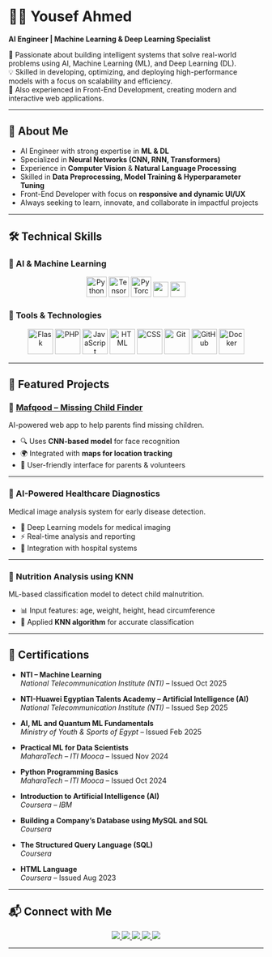 # 👨‍💻 Yousef Ahmed  

**AI Engineer | Machine Learning & Deep Learning Specialist**  

🚀 Passionate about building intelligent systems that solve real-world problems using AI, Machine Learning (ML), and Deep Learning (DL).  
💡 Skilled in developing, optimizing, and deploying high-performance models with a focus on scalability and efficiency.  
🎨 Also experienced in Front-End Development, creating modern and interactive web applications.  

---

## 📌 About Me  
- AI Engineer with strong expertise in **ML & DL**  
- Specialized in **Neural Networks (CNN, RNN, Transformers)**  
- Experience in **Computer Vision** & **Natural Language Processing**  
- Skilled in **Data Preprocessing, Model Training & Hyperparameter Tuning**  
- Front-End Developer with focus on **responsive and dynamic UI/UX**  
- Always seeking to learn, innovate, and collaborate in impactful projects  

---

## 🛠️ Technical Skills  
 
### 🔹 AI & Machine Learning  
<div align="center">
  <img src="https://skillicons.dev/icons?i=py" height="40" alt="Python" />
  <img src="https://skillicons.dev/icons?i=tensorflow" height="40" alt="TensorFlow" />
  <img src="https://skillicons.dev/icons?i=pytorch" height="40" alt="PyTorch" />
  <img src="https://img.shields.io/badge/Keras-D00000?style=for-the-badge&logo=keras&logoColor=white" height="30" />
  <img src="https://img.shields.io/badge/Scikit--learn-F7931E?style=for-the-badge&logo=scikit-learn&logoColor=white" height="30" />
</div>


### 🔹 Tools & Technologies  
<div align="center">
  <img src="https://skillicons.dev/icons?i=flask" height="50" alt="Flask" />
  <img src="https://skillicons.dev/icons?i=php" height="50" alt="PHP" />
  <img src="https://skillicons.dev/icons?i=js" height="50" alt="JavaScript" />
  <img src="https://skillicons.dev/icons?i=html" height="50" alt="HTML" />
  <img src="https://skillicons.dev/icons?i=css" height="50" alt="CSS" />
  <img src="https://skillicons.dev/icons?i=git" height="50" alt="Git" />
  <img src="https://skillicons.dev/icons?i=github" height="50" alt="GitHub" />
  <img src="https://skillicons.dev/icons?i=docker" height="50" alt="Docker" />
</div>

---

## 🚀 Featured Projects  

### 🔹 [Mafqood – Missing Child Finder](https://mafqood.website/)  
AI-powered web app to help parents find missing children.  
- 🔍 Uses **CNN-based model** for face recognition  
- 🌍 Integrated with **maps for location tracking**  
- 📲 User-friendly interface for parents & volunteers  

---

### 🔹 AI-Powered Healthcare Diagnostics  
Medical image analysis system for early disease detection.  
- 🧠 Deep Learning models for medical imaging  
- ⚡ Real-time analysis and reporting  
- 🏥 Integration with hospital systems  

---

### 🔹 Nutrition Analysis using KNN  
ML-based classification model to detect child malnutrition.  
- 📊 Input features: age, weight, height, head circumference  
- 🤖 Applied **KNN algorithm** for accurate classification  

---

## 📜 Certifications  

- **NTI – Machine Learning**  
  *National Telecommunication Institute (NTI)* – Issued Oct 2025  

- **NTI-Huawei Egyptian Talents Academy – Artificial Intelligence (AI)**  
  *National Telecommunication Institute (NTI)* – Issued Sep 2025  

- **AI, ML and Quantum ML Fundamentals**  
  *Ministry of Youth & Sports of Egypt* – Issued Feb 2025  

- **Practical ML for Data Scientists**  
  *MaharaTech – ITI Mooca* – Issued Nov 2024  

- **Python Programming Basics**  
  *MaharaTech – ITI Mooca* – Issued Oct 2024  

- **Introduction to Artificial Intelligence (AI)**  
  *Coursera – IBM*  

- **Building a Company’s Database using MySQL and SQL**  
  *Coursera*  

- **The Structured Query Language (SQL)**  
  *Coursera*  

- **HTML Language**  
  *Coursera* – Issued Aug 2023  

---

## 📬 Connect with Me  
<div align="center">
  <a href="mailto:yousefahmed87a6@gmail.com">
    <img src="https://img.shields.io/badge/Gmail-D14836?style=for-the-badge&logo=gmail&logoColor=white" />
  </a>
  <a href="https://www.linkedin.com/in/yousef-ahmed-029bb22a3/">
    <img src="https://img.shields.io/badge/LinkedIn-0077B5?style=for-the-badge&logo=linkedin&logoColor=white" />
  </a>
  <a href="https://github.com/yousefahmed2004">
    <img src="https://img.shields.io/badge/GitHub-181717?style=for-the-badge&logo=github&logoColor=white" />
  </a>
  <a href="https://www.kaggle.com/yousefahmedabdo">
    <img src="https://img.shields.io/badge/Kaggle-20BEFF?style=for-the-badge&logo=kaggle&logoColor=white" />
  </a>
  <a href="https://wa.me/201006947262">
    <img src="https://img.shields.io/badge/WhatsApp-25D366?style=for-the-badge&logo=whatsapp&logoColor=white" />
  </a>
</div>

---
